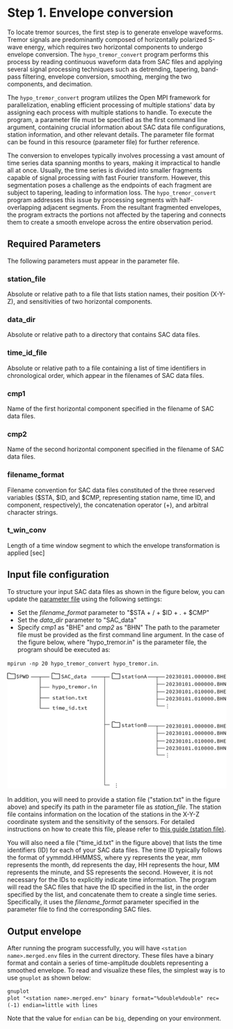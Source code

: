 # Step 1. Envelope conversion

To locate tremor sources, the first step is to generate envelope waveforms. Tremor signals are predominantly composed of horizontally polarized S-wave energy, which requires two horizontal components to undergo envelope conversion. The `hypo_tremor_convert` program performs this process by reading continuous waveform data from SAC files and applying several signal processing techniques such as detrending, tapering, band-pass filtering, envelope conversion, smoothing, merging the two components, and decimation.

The `hypo_tremor_convert` program  utilizes the Open MPI framework for parallelization, enabling efficient processing of multiple stations' data by assigning each process with multiple stations to handle. To execute the program, a parameter file must be specified as the first command line argument, containing crucial information about SAC data file configurations, station information, and other relevant details. The parameter file format can be found in this resource (parameter file) for further reference.

The conversion to envelopes typically involves processing a vast amount of time series data spanning months to years, making it impractical to handle all at once. Usually, the time series is divided into smaller fragments capable of signal processing with fast Fourier transform. However, this segmentation poses a challenge as the endpoints of each fragment are subject to tapering, leading to information loss. The `hypo_tremor_convert` program addresses this issue by processing segments with half-overlapping adjacent segments. From the resultant fragmented envelopes, the program extracts the portions not affected by the tapering and connects them to create a smooth envelope across the entire observation period. 

## Required Parameters

The following parameters must appear in the parameter file.

### station_file 
Absolute or relative path to a file that lists station names, their position (X-Y-Z), and sensitivities of two horizontal components.

### data_dir
Absolute or relative path to a directory that contains SAC data files.

### time_id_file
Absolute or relative path to a file containing a list of time identifiers in chronological order, which appear in the filenames of SAC data files. 

### cmp1
Name of the first horizontal component specified in the filename of SAC data files.

### cmp2
Name of the second horizontal component specified in the filename of SAC data files.

### filename_format 
Filename convention for SAC data files constituted of the three reserved variables ($STA, $ID, and $CMP, representing station name, time ID, and component, respectively), the concatenation operator (+), and arbitral character strings.

### t_win_conv 
Length of a time window segment to which the envelope transformation is applied [sec]

## Input file configuration

To structure your input SAC data files as shown in the figure below, you can update the [parameter file](./parameter_file.md) using the following settings:
* Set the _filename_format_ parameter to "$STA + / + $ID + . + $CMP"
* Set the _data_dir_ parameter to "SAC_data"
* Specify _cmp1_ as "BHE" and _cmp2_ as "BHN"
The path to the parameter file must be provided as the first command line argument. In the case of the figure below, where "hypo_tremor.in" is the parameter file, the program should be executed as:
 
`mpirun -np 20 hypo_tremor_convert hypo_tremor.in`.

![files](./img/files_convert.png)

In addition, you will need to provide a station file ("station.txt" in the figure above) and specify its path in the parameter file as _station_file_. The station file contains information on the location of the stations in the X-Y-Z coordinate system and the sensitivity of the sensors. For detailed instructions on how to create this file, please refer to [this guide (station file)](statiln_file.md).

You will also need a file ("time_id.txt" in the figure above) that lists the time identifiers (ID) for each of your SAC data files. The time ID typically follows the format of yymmdd.HHMMSS, where yy represents the year, mm represents the month, dd represents the day, HH represents the hour, MM represents the minute, and SS represents the second. However, it is not necessary for the IDs to explicitly indicate time information. The program will read the SAC files that have the ID specified in the list, in the order specified by the list, and concatenate them to create a single time series. Specifically, it uses the _filename_format_ parameter specified in the parameter file to find the corresponding SAC files.

## Output envelope

After running the program successfully, you will have `<station name>.merged.env` files in the current directory. These files have a binary format and contain a series of time-amplitude doublets representing a smoothed envelope. To read and visualize these files, the simplest way is to use `gnuplot` as shown below:

```
gnuplot
plot "<station name>.merged.env" binary format="%double%double" rec=(-1) endian=little with lines
```
Note that the value for `endian` can be `big`, depending on your environment. 





